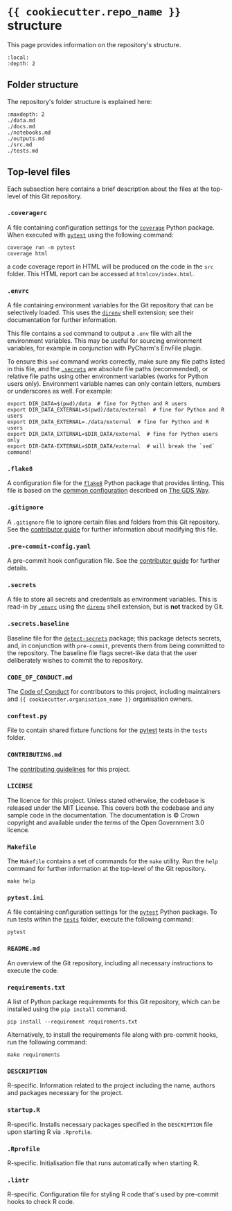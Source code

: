 # `{{ cookiecutter.repo_name }}` structure

This page provides information on the repository's structure.

```{contents}
:local:
:depth: 2
```

## Folder structure

The repository's folder structure is explained here:

```{toctree}
:maxdepth: 2
./data.md
./docs.md
./notebooks.md
./outputs.md
./src.md
./tests.md
```

## Top-level files

Each subsection here contains a brief description about the files at the top-level of this Git repository.

### `.coveragerc`

A file containing configuration settings for the [`coverage`][coverage] Python package. When executed with
[`pytest`][pytest] using the following command:

```shell
coverage run -m pytest
coverage html
```

a code coverage report in HTML will be produced on the code in the `src` folder. This HTML report can be accessed at
`htmlcov/index.html`.

### `.envrc`

A file containing environment variables for the Git repository that can be selectively loaded. This uses the
[`direnv`][direnv] shell extension; see their documentation for further information.

This file contains a `sed` command to output a `.env` file with all the environment variables. This may be useful for
sourcing environment variables, for example in conjunction with PyCharm's EnvFile plugin.

To ensure this `sed` command works correctly, make sure any file paths listed in this file, and the
[`.secrets`](#secrets) are absolute file paths (recommended), or relative file paths using other environment variables
(works for Python users only). Environment variable names can only contain letters, numbers or underscores as well. For
example:

```shell
export DIR_DATA=$(pwd)/data  # fine for Python and R users
export DIR_DATA_EXTERNAL=$(pwd)/data/external  # fine for Python and R users
export DIR_DATA_EXTERNAL=./data/external  # fine for Python and R users
export DIR_DATA_EXTERNAL=$DIR_DATA/external  # fine for Python users only
export DIR-DATA-EXTERNAL=$DIR_DATA/external  # will break the `sed` command!
```

### `.flake8`

A configuration file for the [`flake8`][flake8] Python package that provides linting. This file is based on the
[common configuration][gds-way-flake8] described on [The GDS Way][gds-way].

### `.gitignore`

A `.gitignore` file to ignore certain files and folders from this Git repository. See the
[contributor guide][docs-updating-gitignore] for further information about modifying this file.

### `.pre-commit-config.yaml`

A pre-commit hook configuration file. See the [contributor guide][docs-pre-commit-hooks] for further details.

### `.secrets`

A file to store all secrets and credentials as environment variables. This is read-in by [`.envrc`](#envrc) using the
[`direnv`][direnv] shell extension, but is **not** tracked by Git.

### `.secrets.baseline`

Baseline file for the [`detect-secrets`][detect-secrets] package; this package detects secrets, and, in conjunction
with `pre-commit`, prevents them from being committed to the repository. The baseline file flags secret-like data that
the user deliberately wishes to commit the to repository.

### `CODE_OF_CONDUCT.md`

The [Code of Conduct][code-of-conduct] for contributors to this project, including maintainers and
`{{ cookiecutter.organisation_name }}` organisation owners.

### `conftest.py`

File to contain shared fixture functions for the [pytest][pytest] tests in the `tests` folder.

### `CONTRIBUTING.md`

The [contributing guidelines][contributing] for this project.

### `LICENSE`

The licence for this project. Unless stated otherwise, the codebase is released under the MIT License. This covers both
the codebase and any sample code in the documentation. The documentation is © Crown copyright and available under the
terms of the Open Government 3.0 licence.

### `Makefile`

The `Makefile` contains a set of commands for the `make` utility. Run the `help` command for further information at the
top-level of the Git repository.

```shell
make help
```

### `pytest.ini`

A file containing configuration settings for the [`pytest`][pytest] Python package. To run tests within the
[`tests`][docs-tests] folder, execute the following command:

```shell
pytest
```

### `README.md`

An overview of the Git repository, including all necessary instructions to execute the code.

### `requirements.txt`

A list of Python package requirements for this Git repository, which can be installed using the `pip install` command.

```shell
pip install --requirement requirements.txt
```

Alternatively, to install the requirements file along with pre-commit hooks, run the following command:

```shell
make requirements
```

### `DESCRIPTION`
R-specific. Information related to the project including the name, authors and packages necessary for the project.

### `startup.R`
R-specific. Installs necessary packages specified in the `DESCRIPTION` file upon starting R via `.Rprofile`.

### `.Rprofile`
R-specific. Initialisation file that runs automatically when starting R.

### `.lintr`
R-specific. Configuration file for styling R code that's used by pre-commit hooks to check R code.


[code-of-conduct]:../contributor_guide/CODE_OF_CONDUCT.md
[contributing]: ../contributor_guide/CONTRIBUTING.md
[coverage]: https://coverage.readthedocs.io/
[detect-secrets]: https://github.com/Yelp/detect-secrets
[direnv]: https://direnv.net/
[docs-pre-commit-hooks]: ../contributor_guide/pre_commit_hooks.md
[docs-tests]: ./tests.md
[docs-updating-gitignore]: ../contributor_guide/updating_gitignore.md
[flake8]: https://gitlab.com/pycqa/flake8
[gds-way]: https://gds-way.cloudapps.digital
[gds-way-flake8]: https://gds-way.cloudapps.digital/manuals/programming-languages/python/python.html#common-configuration
[pytest]: https://docs.pytest.org/
